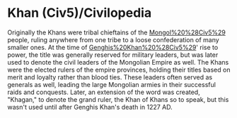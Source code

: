 # Khan (Civ5)/Civilopedia

Originally the Khans were tribal chieftains of the [Mongol%20%28Civ5%29](Mongol) people, ruling anywhere from one tribe to a loose confederation of many smaller ones. At the time of [Genghis%20Khan%20%28Civ5%29](Genghis)' rise to power, the title was generally reserved for military leaders, but was later used to denote the civil leaders of the Mongolian Empire as well. The Khans were the elected rulers of the empire provinces, holding their titles based on merit and loyalty rather than blood ties. These leaders often served as generals as well, leading the large Mongolian armies in their successful raids and conquests. Later, an extension of the word was created, "Khagan," to denote the grand ruler, the Khan of Khans so to speak, but this wasn't used until after Genghis Khan's death in 1227 AD.